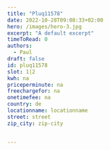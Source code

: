 ```yaml
---
title: "Pluq11578"
date: 2022-10-28T09:08:33+02:00
hero: /images/hero-3.jpg
excerpt: "A default excerpt"
timeToRead: 0
authors:
  - Paul
draft: false
id: pluq11578
slot: 1|2
kwh: na
priceperminute: na
freechargefor: na
onetimefee: na
country: de
locationname: locationname
street: street
zip_city: zip-city


---
```

